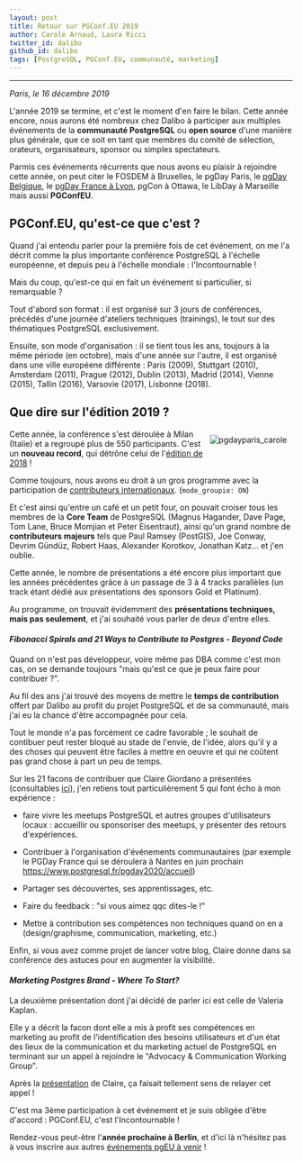```yaml
---
layout: post
title: Retour sur PGConf.EU 2019
author: Carole Arnaud, Laura Ricci
twitter_id: dalibo
github_id: dalibo
tags: [PostgreSQL, PGConf.EU, communauté, marketing]
---
```


---

*Paris, le 16 décembre 2019*

L'année 2019 se termine, et c'est le moment d'en faire le bilan. Cette année encore, nous aurons été nombreux chez Dalibo
à participer aux multiples événements de la **communauté PostgreSQL** ou **open source** d'une manière plus générale, que ce soit
en tant que membres du comité de sélection, orateurs, organisateurs, sponsor ou simples spectateurs. 

<!--MORE-->

Parmis ces événements récurrents que nous avons eu plaisir à rejoindre cette année, on peut citer le FOSDEM à Bruxelles, 
le pgDay Paris, le [pgDay Belgique](http://blog.dalibo.com/2019/05/22/back_from_pgday_belgium.html), le [pgDay France à Lyon](http://blog.dalibo.com/2019/06/26/retour_pgday_france.html), pgCon à Ottawa, le LibDay à Marseille mais aussi **PGConfEU**.

## PGConf.EU, qu'est-ce que c'est ?

Quand j'ai entendu parler pour la première fois de cet événement, on me l'a décrit comme la plus importante conférence PostgreSQL à l'échelle européenne, et depuis peu à l'échelle mondiale : l'Incontournable !

Mais du coup, qu'est-ce qui en fait un événement si particulier, si remarquable ?

Tout d'abord son format : il est organisé sur 3 jours de conférences, précédés d'une journée d'ateliers techniques (trainings), le tout sur des thématiques PostgreSQL exclusivement.

Ensuite, son mode d'organisation : il se tient tous les ans, toujours à la même période (en octobre), mais d'une année sur l'autre, il est organisé dans une ville européene différente :  Paris (2009), Stuttgart (2010), Amsterdam (2011), Prague (2012), Dublin (2013), Madrid (2014), Vienne (2015), Tallin (2016), Varsovie (2017), Lisbonne (2018).

## Que dire sur l'édition 2019 ?


<img src="{{ '/img/pgdayparis_carole.jpeg' | relative_url }}" alt="pgdayparis_carole" style="float: right; padding:10px;">

Cette année, la conférence s'est déroulée à Milan (Italie) et a regroupé plus de 550 participants. 
C'est un **nouveau record**, qui détrône celui de l'[édition de 2018](https://blog.hagander.net/pgconfeu-2018-the-biggest-one-yet-243/) !

Comme toujours, nous avons eu droit à un gros programme avec la participation de [contributeurs internationaux](https://www.postgresql.org/community/contributors/). (`mode_groupie: ON`) 

Et c'est ainsi qu'entre un café et un petit four, on pouvait croiser tous les membres de la **Core Team** de PostgreSQL 
(Magnus Hagander, Dave Page, Tom Lane, Bruce Momjian et Peter Eisentraut), ainsi qu'un grand nombre de **contributeurs majeurs**
tels que Paul Ramsey (PostGIS), Joe Conway, Devrim Gündüz, Robert Haas, Alexander Korotkov, Jonathan Katz... et j'en oublie.

Cette année, le nombre de présentations a été encore plus important que les années précédentes grâce à un passage de 3 à 4 tracks
parallèles (un track étant dédié aux présentations des sponsors Gold et Platinum). 

Au programme, on trouvait évidemment des **présentations techniques, mais pas seulement**, et j'ai souhaité vous parler de deux d'entre elles.

#### *Fibonacci Spirals and 21 Ways to Contribute to Postgres - Beyond Code*

Quand on n'est pas développeur, voire même pas DBA comme c'est mon cas, on se demande toujours "mais qu'est ce que je peux faire pour contribuer ?". 

Au fil des ans j'ai trouvé des moyens de mettre le **temps de contribution** offert par Dalibo au profit du projet PostgreSQL et de sa communauté, mais j'ai eu la chance d'être accompagnée pour cela. 

Tout le monde n'a pas forcément ce cadre favorable ; le souhait de contibuer peut rester bloqué au stade de l'envie, de l'idée, alors qu'il y a des choses qui peuvent être faciles à mettre en oeuvre et qui ne coûtent pas grand chose à part un peu de temps.

Sur les 21 facons de contribuer que Claire Giordano a présentées (consultables [ici](https://speakerdeck.com/clairegiordano/fibonacci-spirals-and-21-ways-to-contribute-to-postgres-beyond-code-at-pgconfeu-2019-milan?slide=9)), j'en retiens tout particulièrement 5 qui font écho à mon expérience :

  * faire vivre les meetups PostgreSQL et autres groupes d'utilisateurs locaux : accueillir ou sponsoriser des meetups, y présenter des retours d'expériences.

  * Contribuer à l'organisation d'événements communautaires (par exemple le PGDay France qui se déroulera à Nantes en juin prochain https://www.postgresql.fr/pgday2020/accueil)

  * Partager ses découvertes, ses apprentissages, etc.

  * Faire du feedback : "si vous aimez qqc dites-le !"

  * Mettre à contribution ses compétences non techniques quand on en a (design/graphisme, communication, marketing, etc.)

Enfin, si vous avez comme projet de lancer votre blog, Claire donne dans sa conférence des astuces pour en augmenter la visibilité.

#### *Marketing Postgres Brand - Where To Start?*

La deuxième présentation dont j'ai décidé de parler ici est celle de Valeria Kaplan.

Elle y a décrit la facon dont elle a mis à profit ses compétences en marketing au profit de l'identification des besoins utilisateurs
et d'un état des lieux de la communication et du marketing actuel de PostgreSQL en terminant sur un appel à rejoindre le
"Advocacy & Communication Working Group". 

Après la [présentation](https://www.postgresql.eu/events/pgconfeu2019/sessions/session/2714/slides/216/pgconf.eu_lera_talk_resized.pdf) de Claire, ça faisait tellement sens de relayer cet appel ! 



C'est ma 3ème participation à cet événement et je suis obligée d'être d'accord : PGConf.EU, c'est l'Incontournable !

Rendez-vous peut-être l'**année prochaine à Berlin**, et d'ici là n'hésitez pas à vous inscrire aux autres [événements pgEU à venir](https://www.postgresql.eu/events/) !

